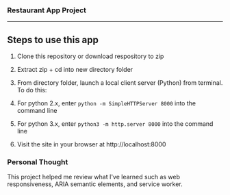 ### Restaurant App Project
---
## Steps to use this app

1. Clone this repository or download respository to zip

2. Extract zip + cd into new directory folder

3. From directory folder, launch a local client server (Python) from terminal. To do this: 

4. For python 2.x, enter `python -m SimpleHTTPServer 8000` into the command line

5. For python 3.x, enter `python3 -m http.server 8000` into the command line

6. Visit the site in your browser at http://localhost:8000

### Personal Thought

This project helped me review what I've learned such as web responsiveness, ARIA semantic elements, and service worker.  


